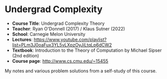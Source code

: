 # Undergrad Complexity

- **Course Title**: Undergrad Complexity Theory
- **Teacher**: Ryan O'Donnell (2017) / Klaus Sutner (2022)
- **School**: Carnegie Melon University
- **Lectures**: https://www.youtube.com/playlist?list=PLm3J0oaFux3YL5vLXpzOyJiLtqLp6dCW2
- **Textbook**: Introduction to the Theory of Computation by Michael Sipser (2nd edition)
- **Course page**: http://www.cs.cmu.edu/~15455

My notes and various problem solutions from a self-study of this course.
